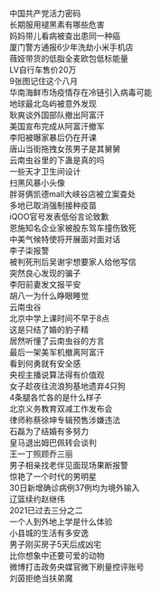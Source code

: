 中国共产党活力密码  
长期服用褪黑素有哪些危害  
妈妈带儿看病被查出患同一种癌  
厦门警方通报6少年洗劫小米手机店  
薇娅带货的低脂全麦欧包低标能量  
LV自行车售价20万  
9张图记住这个八月  
华南海鲜市场疫情存在冷链引入病毒可能  
地球最北岛屿被意外发现  
耿爽谈外国部队撤出阿富汗  
美国宣布完成从阿富汗撤军  
李阳被曝家暴后仍在开课  
唐山当街拖拽女孩男子是其舅舅  
云南虫谷里的下蛊是真的吗  
一些天才卫生间设计  
扫黑风暴小头像  
胖哥俩凯德mall大峡谷店被立案查处  
多地已取消强制接种疫苗  
iQOO官号发表低俗言论致歉  
恩施知名企业家被股东驾车撞伤致死  
中美气候特使将开展面对面对话  
李子柒报警  
被判死刑后吴谢宇想要家人给他写信  
突然良心发现的骗子  
李阳前妻发文报平安  
胡八一为什么睁眼睡觉  
云南虫谷  
北京中学上课时间不早于8点  
这是只结了婚的豹子精  
居然听懂了云南虫谷的方言  
最后一架美军机撤离阿富汗  
看到何勇就有安全感  
央视主播说算法得有价值观  
女子趁夜往流浪狗基地遗弃4只狗  
4条腿各忙各的是什么样子  
北京义务教育双减工作发布会  
律师称蔡徐坤专辑预售涉嫌违法  
石磊为了结婚有多努力  
皇马退出姆巴佩转会谈判  
王一丁照顾乔三丽  
男子相亲找老伴见面现场果断报警  
惊艳了一个时代的男明星  
30日新增确诊病例37例均为境外输入  
辽篮续约赵继伟  
2021已过去三分之二  
一个人到外地上学是什么体验  
小县城的生活有多安逸  
男子刚买房子5天后成凶宅  
比你想象中还要可爱的动物  
微博打击政务央媒官微下刷量控评账号  
刘茵拒绝当扶弟魔  
